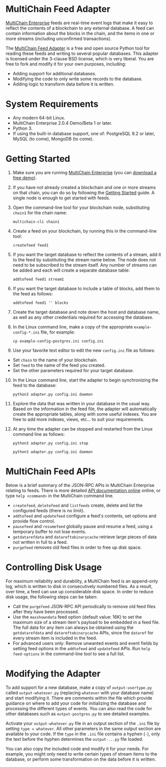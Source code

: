 MultiChain Feed Adapter
=======================

[MultiChain Enterprise](https://www.multichain.com/enterprise/) feeds are real-time event logs that make it easy to reflect the contents of a blockchain to any external database. A feed can contain information about the blocks in the chain, and the items in one or more streams (including unconfirmed transactions).

The [MultiChain Feed Adapter](https://github.com/MultiChain/multichain-feed-adapter) is a free and open source Python tool for reading these feeds and writing to several popular databases. This adapter is licensed under the 3-clause BSD license, which is very liberal. You are free to fork and modify it for your own purposes, including:

* Adding support for additional databases.
* Modifying the code to only write some records to the database.
* Adding logic to transform data before it is written.


System Requirements
===================

* Any modern 64-bit Linux.
* MultiChain Enterprise 2.0.4 Demo/Beta 1 or later.
* Python 3.
* If using the built-in database support, one of: PostgreSQL 9.2 or later, MySQL (to come), MongoDB (to come).


Getting Started
===============

1. Make sure you are running [MultiChain Enterprise](https://www.multichain.com/enterprise/) (you can [download a free demo](https://www.multichain.com/download-enterprise/)).

2. If you have not already created a blockchain and one or more streams on that chain, you can do so by following the [Getting Started](https://www.multichain.com/getting-started/) guide. A single node is enough to get started with feeds.

3. Open the command-line tool for your blockchain node, substituting `chain1` for the chain name:

	`multichain-cli chain1`

4. Create a feed on your blockchain, by running this in the command-line tool:

	`createfeed feed1`
    
5. If you want the target database to reflect the contents of a stream, add it to the feed by substituting the stream name below. The node does not need to be subscribed to the stream itself. Any number of streams can be added and each will create a separate database table:

	`addtofeed feed1 stream1`
    
6. If you want the target database to include a table of blocks, add them to the feed as follows:

	`addtofeed feed1 '' blocks`
    
7. Create the target database and note down the host and database name, as well as any other credentials required for accessing the database.

8. In the Linux command line, make a copy of the appropriate `example-config-*.ini` file, for example:

	`cp example-config-postgres.ini config.ini`
	
9. Use your favorite text editor to edit the new `config.ini` file as follows:

* Set `chain` to the name of your blockchain.
* Set `feed` to the name of the feed you created.
* Set the other parameters required for your target database.

10. In the Linux command line, start the adapter to begin synchronizing the feed to the database:

	`python3 adapter.py config.ini daemon`
	
11.	Explore the data that was written in your database in the usual way. Based on the information in the feed file, the adapter will automatically create the appropriate tables, along with some useful indexes. You are free to add more indexes, views, etc... to suit your requirements.

12. At any time the adapter can be stopped and restarted from the Linux command line as follows:

	`python3 adapter.py config.ini stop`

	`python3 adapter.py config.ini daemon`


MultiChain Feed APIs
====================
	
Below is a brief summary of the JSON-RPC APIs in MultiChain Enterprise relating to feeds. There is more detailed [API documentation online](https://www.multichain.com/developers/json-rpc-api/) online, or type `help <command>` in the MultiChain command line.

* `createfeed`, `deletefeed` and `listfeeds` create, delete and list the configured feeds (there is no limit).
* `addtofeed` and `updatefeed` configure a feed's contents, set options and provide flow control.
* `pausefeed` and `resumefeed` globally pause and resume a feed, using a temporary buffer to not lose events.
* `getdatarefdata` and `datareftobinarycache` retrieve large pieces of data not written in full to a feed.
* `purgefeed` removes old feed files in order to free up disk space.


Controlling Disk Usage
======================

For maximum reliability and durability, a MultiChain feed is an append-only log, which is written to disk in consecutively numbered files. As a result, over time, a feed can use up considerable disk space. In order to reduce disk usage, the following steps can be taken:

* Call the `purgefeed` JSON-RPC API periodically to remove old feed files after they have been processed.
* Use the `maxshowndata` feed option (default value: 16K) to set the maximum size of a stream item's payload to be embedded in a feed file. The full data for any item can always be obtained using the `getdatarefdata` and `datareftobinarycache` APIs, since the `dataref` for every stream item is included in the feed.
* For advanced users only: Remove unwanted events and event fields by setting feed options in the `addtofeed` and `updatefeed` APIs. Run `help feed-options` in the command-line tool to see a full list.


Modifying the Adapter
=====================

To add support for a new database, make a copy of `output-usertype.py` called `output-whatever.py` (replacing `whatever` with your database name) and start modifying it. There are comments within the file which provide guidance on where to add your code for initializing the database and processing the different types of events. You can also read the code for other databases such as `output-postgres.py` to see detailed examples.

Activate your `output-whatever.py` file in an output section of the `.ini` file by setting `type = whatever`. All other parameters in the same output section are available to your code. If the `type` in the `.ini` file contains a hyphen (`-`), only the text before the hyphen determines the `output-...py` file loaded.

You can also copy the included code and modify it for your needs. For example, you might only need to write certain types of stream items to the database, or perform some transformation on the data before it is written.
